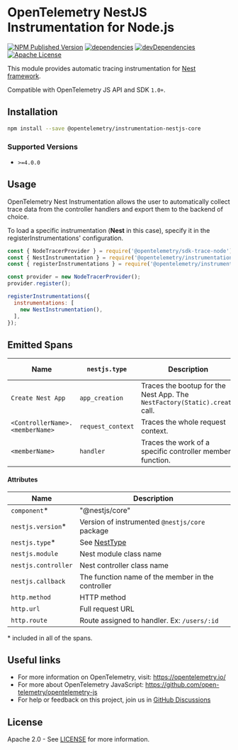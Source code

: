 # OpenTelemetry NestJS Instrumentation for Node.js

[![NPM Published Version][npm-img]][npm-url]
[![dependencies][dependencies-image]][dependencies-url]
[![devDependencies][devDependencies-image]][devDependencies-url]
[![Apache License][license-image]][license-image]

This module provides automatic tracing instrumentation for [Nest framework][pkg-web-url].

Compatible with OpenTelemetry JS API and SDK `1.0+`.

## Installation

```bash
npm install --save @opentelemetry/instrumentation-nestjs-core
```

### Supported Versions

- `>=4.0.0`

## Usage

OpenTelemetry Nest Instrumentation allows the user to automatically collect trace data from the controller handlers and export them to the backend of choice.

To load a specific instrumentation (**Nest** in this case), specify it in the registerInstrumentations' configuration.

```javascript
const { NodeTracerProvider } = require('@opentelemetry/sdk-trace-node');
const { NestInstrumentation } = require('@opentelemetry/instrumentation-nestjs-core');
const { registerInstrumentations } = require('@opentelemetry/instrumentation');

const provider = new NodeTracerProvider();
provider.register();

registerInstrumentations({
  instrumentations: [
    new NestInstrumentation(),
  ],
});
```

## Emitted Spans

| Name | `nestjs.type` | Description | Included attributes
| ---- | ---- | ---- | ----
`Create Nest App` | `app_creation` | Traces the bootup for the Nest App. The `NestFactory(Static).create` call. | `nestjs.module`
`<ControllerName>.<memberName>` | `request_context` | Traces the whole request context. | `http.*`, `nestjs.callback`
`<memberName>` | `handler` | Traces the work of a specific controller member function. | `nestjs.callback`

#### Attributes

| Name | Description
| ---- | ----
| `component`* | "@nestjs/core"
| `nestjs.version`* | Version of instrumented `@nestjs/core` package
| `nestjs.type`* | See [NestType](./src/enums/NestType.ts)
| `nestjs.module` | Nest module class name
| `nestjs.controller` | Nest controller class name
| `nestjs.callback` | The function name of the member in the controller
| `http.method` | HTTP method
| `http.url` | Full request URL
| `http.route` | Route assigned to handler. Ex: `/users/:id`

\* included in all of the spans.

## Useful links

- For more information on OpenTelemetry, visit: <https://opentelemetry.io/>
- For more about OpenTelemetry JavaScript: <https://github.com/open-telemetry/opentelemetry-js>
- For help or feedback on this project, join us in [GitHub Discussions][discussions-url]

## License

Apache 2.0 - See [LICENSE][license-url] for more information.

[discussions-url]: https://github.com/open-telemetry/opentelemetry-js/discussions
[license-url]: https://github.com/open-telemetry/opentelemetry-js-contrib/blob/main/LICENSE
[license-image]: https://img.shields.io/badge/license-Apache_2.0-green.svg?style=flat
[dependencies-image]: https://status.david-dm.org/gh/open-telemetry/opentelemetry-js-contrib.svg?path=plugins%2Fnode%2Fopentelemetry-instrumentation-nestjs-core
[dependencies-url]: https://david-dm.org/open-telemetry/opentelemetry-js-contrib?path=plugins%2Fnode%2Fopentelemetry-instrumentation-nestjs-core
[devDependencies-image]: https://status.david-dm.org/gh/open-telemetry/opentelemetry-js-contrib.svg?path=plugins%2Fnode%2Fopentelemetry-instrumentation-nestjs-core&type=dev
[devDependencies-url]: https://david-dm.org/open-telemetry/opentelemetry-js-contrib?path=plugins%2Fnode%2Fopentelemetry-instrumentation-nestjs-core&type=dev
[npm-url]: https://www.npmjs.com/package/@opentelemetry/instrumentation-nestjs-core
[npm-img]: https://badge.fury.io/js/%40opentelemetry%2Finstrumentation-nestjs-core.svg
[pkg-repo-url]: https://github.com/nestjs/nest
[pkg-npm-url]: https://www.npmjs.com/package/@nestjs/core
[pkg-web-url]: https://nestjs.com/
